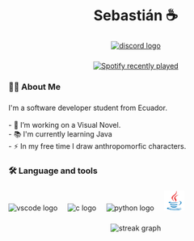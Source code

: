 <h1 align="center">Sebastián ☕</h1>

###

<div align="center">
  <a href="https://discordapp.com/users/396327418618445826" target="_blank">
    <img src="https://img.shields.io/static/v1?message=Discord&logo=discord&label=&color=7289DA&logoColor=white&labelColor=&style=for-the-badge" height="25" alt="discord logo"  />
  </a>
</div>

###

<div align="center">
  <a href="https://open.spotify.com/user/kuqyk2zwn0sfklc20ekhaf55d">
    <img src="https://spotify-recently-played-readme.vercel.app/api?user=kuqyk2zwn0sfklc20ekhaf55d&count=1&unique=true" alt="Spotify recently played"  />
  </a>
</div>

###

<h3 align="left">👩‍💻  About Me</h3>

###

<p align="left">I'm a software developer student from Ecuador.<br><br>- 🔭 I’m working on a Visual Novel.<br>- 📚 I'm currently learning Java<br>- ⚡ In my free time I draw anthropomorfic characters.</p>

###

<h3 align="left">🛠 Language and tools</h3>

###

<div align="left">
  <img src="https://cdn.jsdelivr.net/gh/devicons/devicon/icons/vscode/vscode-original.svg" height="40" alt="vscode logo"  />
  <img width="12" />
  <img src="https://cdn.jsdelivr.net/gh/devicons/devicon/icons/c/c-original.svg" height="40" alt="c logo"  />
  <img width="12" />
  <img src="https://cdn.jsdelivr.net/gh/devicons/devicon/icons/python/python-original.svg" height="40" alt="python logo"  />
  <img width="12" />
  <img src="https://raw.githubusercontent.com/devicons/devicon/master/icons/java/java-original.svg" alt="java" width="40" height="40"/>
  <img width="12" />
</div>

###

<div align="center">
  <img src="https://streak-stats.demolab.com?user=SebastianR18&locale=en&mode=daily&theme=dark&hide_border=false&border_radius=5&order=3" height="220" alt="streak graph"  />
</div>

###
